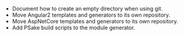 * Document how to create an empty directory when using git.
* Move Angular2 templates and generators to its own repository.
* Move AspNetCore templates and generators to its own repository.
* Add PSake build scripts to the module generator.
